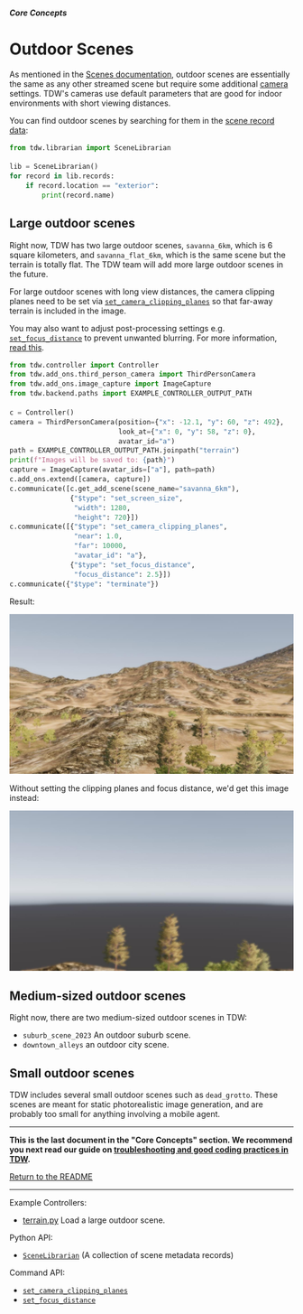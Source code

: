 ##### Core Concepts

# Outdoor Scenes

As mentioned in the [Scenes documentation](scenes.md), outdoor scenes are essentially the same as any other streamed scene but require some additional [camera](avatars.md) settings. TDW's cameras use default parameters that are good for indoor environments with short viewing distances.

You can find outdoor scenes by searching for them in the [scene record data](scenes.md):

```python
from tdw.librarian import SceneLibrarian

lib = SceneLibrarian()
for record in lib.records:
    if record.location == "exterior":
        print(record.name)
```

## Large outdoor scenes

Right now, TDW has two large outdoor scenes, `savanna_6km`, which is 6 square kilometers, and `savanna_flat_6km`, which is the same scene but the terrain is totally flat.  The TDW team will add more large outdoor scenes in the future.

For large outdoor scenes with long view distances, the camera clipping planes need to be set via [`set_camera_clipping_planes`](../../api/command_api.md#set_camera_clipping_planes) so that far-away terrain is included in the image.

You may also want to adjust post-processing settings e.g. [`set_focus_distance`](../../api/command_api.md#set_focus_distance) to prevent unwanted blurring. For more information, [read this](../photorealism/depth_of_field.md).

```python
from tdw.controller import Controller
from tdw.add_ons.third_person_camera import ThirdPersonCamera
from tdw.add_ons.image_capture import ImageCapture
from tdw.backend.paths import EXAMPLE_CONTROLLER_OUTPUT_PATH

c = Controller()
camera = ThirdPersonCamera(position={"x": -12.1, "y": 60, "z": 492},
                           look_at={"x": 0, "y": 58, "z": 0},
                           avatar_id="a")
path = EXAMPLE_CONTROLLER_OUTPUT_PATH.joinpath("terrain")
print(f"Images will be saved to: {path}")
capture = ImageCapture(avatar_ids=["a"], path=path)
c.add_ons.extend([camera, capture])
c.communicate([c.get_add_scene(scene_name="savanna_6km"),
               {"$type": "set_screen_size",
                "width": 1280,
                "height": 720}])
c.communicate([{"$type": "set_camera_clipping_planes",
                "near": 1.0,
                "far": 10000,
                "avatar_id": "a"},
               {"$type": "set_focus_distance",
                "focus_distance": 2.5}])
c.communicate({"$type": "terminate"})
```

Result:

![](images/scenes/savanna_6km.jpg)

Without setting the clipping planes and focus distance, we'd get this image instead:

![](images/savanna_6km_no_clipping_planes.jpg)

## Medium-sized outdoor scenes

Right now, there are two medium-sized outdoor scenes in TDW:

- `suburb_scene_2023` An outdoor suburb scene.
- `downtown_alleys` an outdoor city scene.

## Small outdoor scenes

TDW includes several small outdoor scenes such as `dead_grotto`. These scenes are meant for static photorealistic image generation, and are probably too small for anything involving a mobile agent.

***

**This is the last document in the "Core Concepts" section. We recommend you next read our guide on [troubleshooting and good coding practices in TDW](../troubleshooting/common_errors.md).**

[Return to the README](../../../README.md)

***

Example Controllers:

- [terrain.py](https://github.com/threedworld-mit/tdw/blob/master/Python/example_controllers/core_concepts/terrain.py) Load a large outdoor scene.

Python API:

- [`SceneLibrarian`](../../python/librarian/scene_librarian.md#scenerecord-api) (A collection of scene metadata records)

Command API:

- [`set_camera_clipping_planes`](../../api/command_api.md#set_camera_clipping_planes)
- [`set_focus_distance`](../../api/command_api.md#set_focus_distance) 

